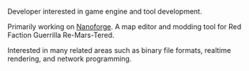 Developer interested in game engine and tool development. 

Primarily working on [Nanoforge](https://github.com/Moneyl/Nanoforge). A map editor and modding tool for Red Faction Guerrilla Re-Mars-Tered.

Interested in many related areas such as binary file formats, realtime rendering, and network programming.
